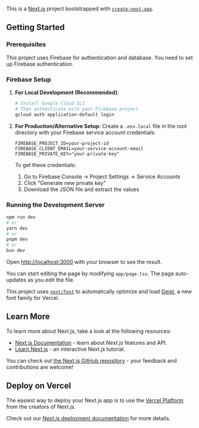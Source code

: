This is a [Next.js](https://nextjs.org) project bootstrapped with [`create-next-app`](https://nextjs.org/docs/app/api-reference/cli/create-next-app).

## Getting Started

### Prerequisites

This project uses Firebase for authentication and database. You need to set up Firebase authentication.

### Firebase Setup

1. **For Local Development (Recommended)**:

   ```bash
   # Install Google Cloud CLI
   # Then authenticate with your Firebase project
   gcloud auth application-default login
   ```

2. **For Production/Alternative Setup**:
   Create a `.env.local` file in the root directory with your Firebase service account credentials:

   ```
   FIREBASE_PROJECT_ID=your-project-id
   FIREBASE_CLIENT_EMAIL=your-service-account-email
   FIREBASE_PRIVATE_KEY="your-private-key"
   ```

   To get these credentials:

   1. Go to Firebase Console → Project Settings → Service Accounts
   2. Click "Generate new private key"
   3. Download the JSON file and extract the values

### Running the Development Server

```bash
npm run dev
# or
yarn dev
# or
pnpm dev
# or
bun dev
```

Open [http://localhost:3000](http://localhost:3000) with your browser to see the result.

You can start editing the page by modifying `app/page.tsx`. The page auto-updates as you edit the file.

This project uses [`next/font`](https://nextjs.org/docs/app/building-your-application/optimizing/fonts) to automatically optimize and load [Geist](https://vercel.com/font), a new font family for Vercel.

## Learn More

To learn more about Next.js, take a look at the following resources:

- [Next.js Documentation](https://nextjs.org/docs) - learn about Next.js features and API.
- [Learn Next.js](https://nextjs.org/learn) - an interactive Next.js tutorial.

You can check out [the Next.js GitHub repository](https://github.com/vercel/next.js) - your feedback and contributions are welcome!

## Deploy on Vercel

The easiest way to deploy your Next.js app is to use the [Vercel Platform](https://vercel.com/new?utm_medium=default-template&filter=next.js&utm_source=create-next-app&utm_campaign=create-next-app-readme) from the creators of Next.js.

Check out our [Next.js deployment documentation](https://nextjs.org/docs/app/building-your-application/deploying) for more details.
